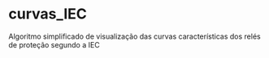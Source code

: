 # curvas_IEC
Algoritmo simplificado de visualização das curvas características dos relés de proteção segundo a IEC
